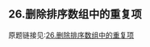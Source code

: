 ## 26.删除排序数组中的重复项

原题链接见:[26.删除排序数组中的重复项](https://leetcode-cn.com/problems/remove-duplicates-from-sorted-array/)
